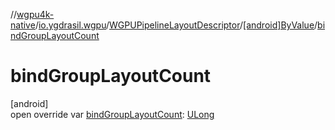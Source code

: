 //[wgpu4k-native](../../../../index.md)/[io.ygdrasil.wgpu](../../index.md)/[WGPUPipelineLayoutDescriptor](../index.md)/[[android]ByValue](index.md)/[bindGroupLayoutCount](bind-group-layout-count.md)

# bindGroupLayoutCount

[android]\
open override var [bindGroupLayoutCount](bind-group-layout-count.md): [ULong](https://kotlinlang.org/api/core/kotlin-stdlib/kotlin/-u-long/index.html)